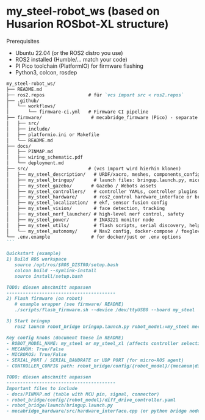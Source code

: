 # my_steel-robot_ws (based on Husarion ROSbot-XL structure)

Prerequisites
- Ubuntu 22.04 (or the ROS2 distro you use)
- ROS2 installed (Humble/… match your code)
- PI Pico toolchain (PlatformIO) for firmware flashing
- Python3, colcon, rosdep

````markdown
my_steel-robot_ws/
├── README.md
├── ros2.repos                # für `vcs import src < ros2.repos`
├── .github/
│   └── workflows/
│       └── firmware-ci.yml   # Firmware CI pipeline
├── firmware/                  # mecabridge_firmware (Pico) - separate repo recommended
│   ├── src/
│   ├── include/
│   ├── platformio.ini or Makefile
│   └── README.md
├── docs/
│   ├── PINMAP.md
│   ├── wiring_schematic.pdf
│   └── deployment.md
├── src/                      # (vcs import wird hierhin klonen)
│   ├── my_steel_description/   # URDF/xacro, meshes, components_config
│   ├── my_steel_bringup/       # launch files: bringup.launch.py, microros.launch.py
│   ├── my_steel_gazebo/       # Gazebo / Webots assets
│   ├── my_steel_controllers/   # controller YAMLs, controller plugins (if any)
│   ├── my_steel_hardware/      # ros2_control hardware_interface or bridge node
│   ├── my_steel_localization/  # ekf, sensor fusion config
│   ├── my_steel_vision/        # face detection, tracking
│   ├── my_steel_nerf_launcher/ # high-level nerf control, safety
│   ├── my_steel_power/         # INA3221 monitor node
│   ├── my_steel_utils/         # flash scripts, serial discovery, helpers scripts,
│   └── my_steel_autonomy/      # Nav2 config, docker-compose / foxglove UI docker/just, start  webui wrappers
└── .env.example               # for docker/just or .env options
```

Quickstart (example)
1) Build ROS workspace
   source /opt/ros/$ROS_DISTRO/setup.bash
   colcon build --symlink-install
   source install/setup.bash

TODO: diesen abschnitt anpassen
----------------------------------------
2) Flash firmware (on robot)
   # example wrapper (see firmware/ README)
   ./scripts/flash_firmware.sh --device /dev/ttyUSB0 --board my_steel

3) Start bringup
   ros2 launch robot_bridge bringup.launch.py robot_model:=my_steel mecanum:=False microros:=True serial_port:=/dev/ttyUSB0

Key config knobs (document these in README)
- ROBOT_MODEL_NAME: my_steel or my_steel_xl (affects controller selection)
- MECANUM: True/False
- MICROROS: True/False
- SERIAL_PORT / SERIAL_BAUDRATE or UDP PORT (for micro-ROS agent)
- CONTROLLER_CONFIG path: robot_bridge/config/{robot_model}/{mecanum|diff}_drive_controller.yaml

TODO: diesen abschnitt anpassen
----------------------------------------
Important files to include
- docs/PINMAP.md (table with MCU pin, signal, connector)
- robot_bridge/config/{robot_model}/diff_drive_controller.yaml
- robot_bridge/launch/bringup.launch.py
- mecabridge_hardware/src/hardware_interface.cpp (or python bridge node)
